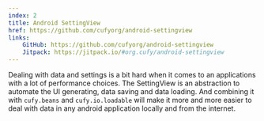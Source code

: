 ```yaml
---
index: 2
title: Android SettingView
href: https://github.com/cufyorg/android-settingview
links:
    GitHub: https://github.com/cufyorg/android-settingview
    Jitpack: https://jitpack.io/#org.cufy/android-settingview
---
```


Dealing with data and settings is a bit hard when it comes to an applications
with a lot of performance choices. The SettingView is an abstraction to
automate the UI generating, data saving and data loading. And combining
it with `cufy.beans` and `cufy.io.loadable` will make it more and more easier
to deal with data in any android application locally and from the internet.